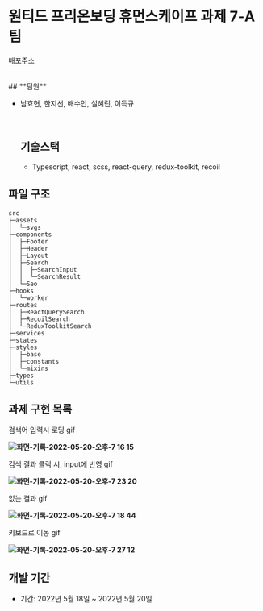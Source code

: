 # 원티드 프리온보딩 휴먼스케이프 과제 7-A팀

[배포주소](https://humanscape-7a.netlify.app/)

<br />
## **팀원**

- 남효현, 한지선, 배수인, 설혜린, 이득규

    <br />

  ## **기술스택**

  - Typescript, react, scss, react-query, redux-toolkit, recoil <br />

## 파일 구조

```
src
├─assets
│  └─svgs
├─components
│  ├─Footer
│  ├─Header
│  ├─Layout
│  ├─Search
│  │  ├─SearchInput
│  │  └─SearchResult
│  └─Seo
├─hooks
│  └─worker
├─routes
│  ├─ReactQuerySearch
│  ├─RecoilSearch
│  └─ReduxToolkitSearch
├─services
├─states
├─styles
│  ├─base
│  ├─constants
│  └─mixins
├─types
└─utils
```

## **과제 구현 목록**

검색어 입력시 로딩 gif

**![화면-기록-2022-05-20-오후-7 16 15](https://user-images.githubusercontent.com/90893364/169513184-2d3c753a-6cfb-4b0d-a41a-1a5428d6fa4b.gif)**

검색 결과 클릭 시, input에 반영 gif

**![화면-기록-2022-05-20-오후-7 23 20](https://user-images.githubusercontent.com/90893364/169513076-45851019-8a29-4671-b739-5aaf1797caf1.gif)**

없는 결과 gif

**![화면-기록-2022-05-20-오후-7 18 44](https://user-images.githubusercontent.com/90893364/169513188-9de4d372-eb06-4413-9e98-b3db2df4fb00.gif)**

키보드로 이동 gif

**![화면-기록-2022-05-20-오후-7 27 12](https://user-images.githubusercontent.com/90893364/169513085-db4a7fb9-12a0-43fc-baed-ea677f700c19.gif)**

## **개발 기간**

- 기간: 2022년 5월 18일 ~ 2022년 5월 20일

  <br />
